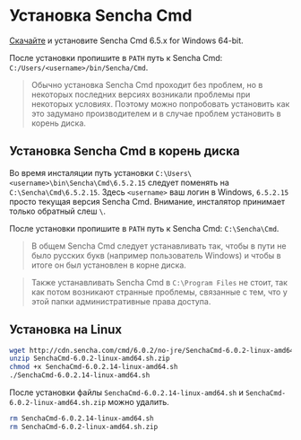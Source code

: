 Установка Sencha Cmd
======================

[Скачайте](https://www.sencha.com/products/extjs/cmd-download/) и установите Sencha Cmd 6.5.x for Windows 64-bit.

После установки пропишите в `PATH` путь к Sencha Cmd: `C:/Users/<username>/bin/Sencha/Cmd`.

> Обычно установка Sencha Cmd проходит без проблем, но в некоторых последних версиях возникали проблемы при некоторых условиях.
> Поэтому можно попробовать установить как это задумано производителем и в случае проблем установить в корень диска.

Установка Sencha Cmd в корень диска
------------------------------------

Во время инсталяции путь установки `C:\Users\<username>\bin\Sencha\Cmd\6.5.2.15` 
следует поменять на `C:\Sencha\Cmd\6.5.2.15`. Здесь `<username>` ваш логин в Windows, `6.5.2.15` просто текущая 
версия Sencha Cmd. Внимание, инсталятор принимает только обратный слеш `\`.

После установки пропишите в `PATH` путь к Sencha Cmd: `C:\Sencha\Cmd`.

> В общем Sencha Cmd следует устанавливать так, чтобы в пути не было русских букв (например 
> пользователь Windows) и чтобы в итоге он был установлен в корне диска.

> Также устанавливать Sencha Cmd в `C:\Program Files` не стоит, так как потом возникают странные проблемы, 
> связанные с тем, что у этой папки административные права доступа.



Установка на Linux
-------------------

```bash
wget http://cdn.sencha.com/cmd/6.0.2/no-jre/SenchaCmd-6.0.2-linux-amd64.sh.zip
unzip SenchaCmd-6.0.2-linux-amd64.sh.zip
chmod +x SenchaCmd-6.0.2.14-linux-amd64.sh
./SenchaCmd-6.0.2.14-linux-amd64.sh
```

После установки файлы `SenchaCmd-6.0.2.14-linux-amd64.sh` и `SenchaCmd-6.0.2-linux-amd64.sh.zip` можно удалить.

```bash
rm SenchaCmd-6.0.2.14-linux-amd64.sh
rm SenchaCmd-6.0.2-linux-amd64.sh.zip
```
